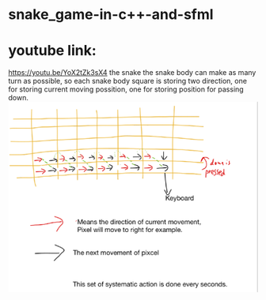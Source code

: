 # snake_game-in-c++-and-sfml

# youtube link:
https://youtu.be/YoX2tZk3sX4 
the snake the snake body can make as many turn as possible, so each snake body square is storing two direction, one for storing current moving possition, one for storing position for passing down. 
![lll](https://github.com/zhanggiene/snake_game-in-c-and-sfml/blob/master/Screenshot%202020-09-10%20at%2012.10.16%20PM.png)

